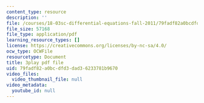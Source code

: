 ```yaml
---
content_type: resource
description: ''
file: /courses/18-03sc-differential-equations-fall-2011/79fadf82a0bcdfd3dad36233781b9670_eyNm7XGJr4s.pdf
file_size: 57168
file_type: application/pdf
learning_resource_types: []
license: https://creativecommons.org/licenses/by-nc-sa/4.0/
ocw_type: OCWFile
resourcetype: Document
title: 3play pdf file
uid: 79fadf82-a0bc-dfd3-dad3-6233781b9670
video_files:
  video_thumbnail_file: null
video_metadata:
  youtube_id: null
---
```

